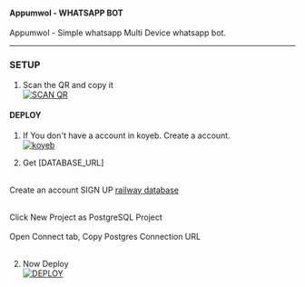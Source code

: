 #### Appumwol - WHATSAPP BOT
Appumwol - Simple whatsapp Multi Device whatsapp bot.

***

### SETUP

1. Scan the QR and copy it
    <br>
<a href='https://hermit-network.herokuapp.com/qr' target="_blank"><img alt='SCAN QR' src='https://img.shields.io/badge/Scan_qr-100000?style=for-the-badge&logo=scan&logoColor=white&labelColor=black&color=black'/></a>

#### DEPLOY 

1. If You don't have a account in koyeb. Create a account.
    <br>
<a href='https://app.koyeb.com/auth/signup' target="_blank"><img alt='koyeb' src='https://img.shields.io/badge/-Create-black?style=for-the-badge&logo=koyeb&logoColor=white'/></a>


3. Get [DATABASE_URL]
<br>
Create an account SIGN UP <a href="https://railway.app/">railway database</a>
<br>
<br>

Click New Project as PostgreSQL Project
<br>
<br>
Open Connect tab, Copy Postgres Connection URL
<br>
<br>


2. Now Deploy
    <br>
<a href='https://app.koyeb.com/apps/deploy?name=appumwol&type=docker&image=quay.io/unni/appumowl:latest&env[SESSION_ID]=&env[DATABASE_URL]=&env[SUDO]=null&env[MODE]=public&env[ALWAYS_ONLINE]=false&env[LOG_MSG]=false&env[PREFIX]=.&env[BOT_INFO]=appumowl;unni;9995797137;https://i.imgur.com/92oyohN.jpeg&env[STICKER_DATA]=appumowl;unni&env[AUDIO_DATA]=appumowl;unni&env[WARN]=4&env[READ_MSG]=false&env[ERROR_MESSAGE]=true&env[EXPRESS]=true&env[PORT]=8080' target="_blank"><img alt='DEPLOY' src='https://img.shields.io/badge/-DEPLOY-black?style=for-the-badge&logo=koyeb&logoColor=white'/></a>  
